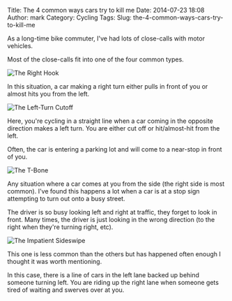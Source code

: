Title: The 4 common ways cars try to kill me
Date: 2014-07-23 18:08
Author: mark
Category: Cycling
Tags: 
Slug: the-4-common-ways-cars-try-to-kill-me

As a long-time bike commuter, I've had lots of close-calls with motor vehicles.

Most of the close-calls fit into one of the four common types.

![The Right Hook](https://static.biek.org/blog/img/the-right-hook.png)

In this situation, a car making a right turn either pulls in front of you or almost hits you from the left.

![The Left-Turn Cutoff](https://static.biek.org/blog/img/the-left-turn-cutoff.png)

Here, you're cycling in a straight line when a car coming in the opposite direction makes a left turn. You are either cut off or hit/almost-hit from the left.

Often, the car is entering a parking lot and will come to a near-stop in front of you.

![The T-Bone](https://static.biek.org/blog/img/the-t-bone.png)

Any situation where a car comes at you from the side (the right side is most common). I've found this happens a lot when a car is at a stop sign attempting to turn out onto a busy street.

The driver is so busy looking left and right at traffic, they forget to look in front. Many times, the driver is just looking in the wrong direction (to the right when they're turning right, etc).

![The Impatient Sideswipe](https://static.biek.org/blog/img/the-impatient-sideswipe.png)

This one is less common than the others but has happened often enough I thought it was worth mentioning.

In this case, there is a line of cars in the left lane backed up behind someone turning left. You are riding up the right lane when someone gets tired of waiting and swerves over at you.
